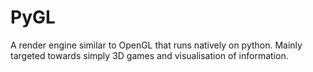 # PyGL
A render engine similar to OpenGL that runs natively on python. Mainly targeted towards simply 3D games and visualisation of information.
